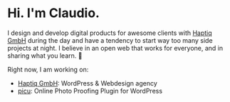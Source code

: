 # Hi. I'm Claudio.

I design and develop digital products for awesome clients with [Haptiq GmbH](https://haptiq.studio) during the day and have a tendency to start way too many side projects at night. I believe in an open web that works for everyone, and in sharing what you learn. 👋

Right now, I am working on:
- [Haptiq GmbH](https://haptiq.studio): WordPress & Webdesign agency
- [picu](https://picu.io): Online Photo Proofing Plugin for WordPress

